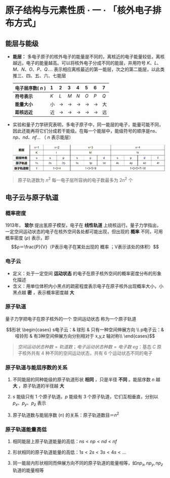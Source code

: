 # 原子结构与元素性质 · 一 · 「核外电子排布方式」

## 能层与能级

- **能层：** 多电子原子的核外电子的能量是不同的，离核近的电子能量较低，离核越远，电子的能量越高。可以将核外电子分成不同的能层，并用符号 $K、L、M、N、O、P、Q....$ 表示相应离核最近的第一能层，次之的第二能层，以此类推三、四、五、六、七能层
  
  | 电子层序数( $n$ ) | $1$   | $2$   | $3$   | $4$   | $5$   | $6$   | $7$   |
  | -------- | --- | --- | --- | --- | --- | --- | --- |
  | **符号表示** | $K$   | $L$   | $M$   | $N$   | $O$   | $P$   | $Q$   |
  | **能量大小** | 小   | $\longrightarrow$   | $\longrightarrow$   | $\longrightarrow$   | $\longrightarrow$   | $\longrightarrow$   | 大   |
  | **距核远近** | 近   | $\longrightarrow$   | $\longrightarrow$   | $\longrightarrow$   | $\longrightarrow$   | $\longrightarrow$   | 远   |

- 实验和量子力学研究表明，多电子原子中，同一能层的电子，能量可能不同，因此还能再将它们分成若干能级。在每一个能层中，能级符号的顺序是$ns、np、nd、nf...$ （ $n$ 表示能层）
  
  <img title="" src="images\1.1.png" alt="" data-align="inline">

> 原子轨道数为 $n^2$
> 每一电子层所容纳的电子数最多为 $2n^2$ 个

## 电子云与原子轨道

### 概率密度

1913年，  **玻尔**  提出氢原子模型，电子在  **线性轨道**  上绕核运行。量子力学指出，一定空间运动状态的电子在核外空间各处都可能出现，但出现的  **概率**  不同，可用概率密度 $(ρ)$ 表示，即$$ρ＝\frac{P}{V}（P表示电子在某处出现的  概率  ；V表示该处的体积）$$

### 电子云

- 定义：处于一定空间 **运动状态** 的电子在原子核外空间的概率密度分布的形象化描述
- 含义：用单位体积内小黑点的疏密程度表示电子在原子核外出现概率大小，小黑点越 **密** ，表示概率密度越 **大**

### 原子轨道

量子力学把电子在原子核外的一个 空间运动状态  称为一个原子轨道

$$形状   \begin{cases}
s电子云：& 球形 & 只有一种空间伸展方向 \\
p电子云：& 哑铃形 & 有3种空间伸展方向分别相对于 x,y,z 轴对称\\
\end{cases}$$

> $空间运动状态种数=轨道数； 电子运动状态种数=电子数$
> $eg$：基态 $C$ 原子核外共有 $4$ 种不同的空间运动状态，共有 $6$ 个运动状态不同的电子

### 原子轨道与能层序数的关系

1. 不同能层的同种能级的原子轨道形状  **相同**  ，只是半径  **不同**  。能层序数 $n$ 越  **大**  ，原子轨道的半径越  **大**  

2. $s$ 能级只有 $1$ 个原子轨道。$p$ 能级有 $3$ 个原子轨道，它们互相垂直，分别以 $p_x、p_y、p_z$ 表示

3. 原子轨道数与能层序数 $(n)$ 的关系：原子轨道数目＝$n^2$  

### 原子轨道能量高低

1. 相同能层上原子轨道能量的高低：$ns<np<nd<nf$

2. 形状相同的原子轨道能量的高低：$1s<2s<3s<4s<...$

3. 同一能层内形状相同而伸展方向不同的原子轨道的能量相等，如$np_x,np_y,np_z$轨道的能量相等
